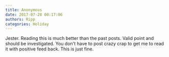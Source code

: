 ```yaml
---
title: Anonymous
date: 2017-07-28 00:17:06
authors: Ripp
categories: Holiday
---
```


 Jester.  Reading this is much better than the past posts.  Valid point and should be investigated. You don't have to post crazy crap to get me to read it with positive feed back. This is just fine.
